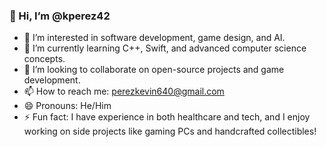  ### 👋 Hi, I’m @kperez42

- 👀 I’m interested in software development, game design, and AI.
- 🌱 I’m currently learning C++, Swift, and advanced computer science concepts.
- 💞️ I’m looking to collaborate on open-source projects and game development.
- 📫 How to reach me: perezkevin640@gmail.com
- 😄 Pronouns: He/Him
- ⚡ Fun fact: I have experience in both healthcare and tech, and I enjoy working on side projects like gaming PCs and handcrafted collectibles!

<!---
kperez42/kperez42 is a ✨ special ✨ repository because its `README.md` (this file) appears on your GitHub profile.
You can click the Preview link to take a look at your changes.
--->
